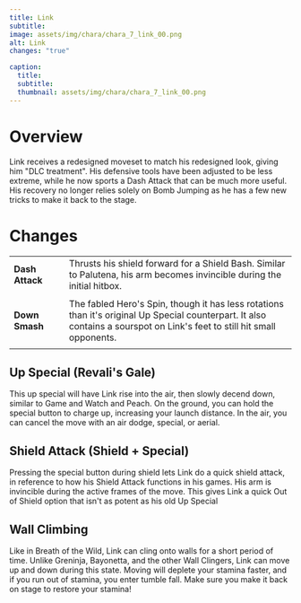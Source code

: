 ```yaml
---
title: Link
subtitle: 
image: assets/img/chara/chara_7_link_00.png
alt: Link
changes: "true"

caption:
  title:
  subtitle: 
  thumbnail: assets/img/chara/chara_7_link_00.png
---
```


# Overview 

Link receives a redesigned moveset to match his redesigned look, giving him "DLC treatment". His defensive tools have been adjusted to be less extreme, while he now sports a Dash Attack that can be much more useful. His recovery no longer relies solely on Bomb Jumping as he has a few new tricks to make it back to the stage.

# Changes

| |  |  |
| :----------- | :-----: | ----------- |
| **Dash Attack** | | Thrusts his shield forward for a Shield Bash. Similar to Palutena, his arm becomes invincible during the initial hitbox. |
|  |  |  |
| **Down Smash** | | The fabled Hero's Spin, though it has less rotations than it's original Up Special counterpart. It also contains a sourspot on Link's feet to still hit small opponents. |
|  |  |  |

## Up Special (Revali's Gale)

This up special will have Link rise into the air, then slowly decend down, similar to Game and Watch and Peach. On the ground, you can hold the special button to charge up, increasing your launch distance. In the air, you can cancel the move with an air dodge, special, or aerial.

## Shield Attack (Shield + Special)

Pressing the special button during shield lets Link do a quick shield attack, in reference to how his Shield Attack functions in his games. His arm is invincible during the active frames of the move. This gives Link a quick Out of Shield option that isn't as potent as his old Up Special

## Wall Climbing

Like in Breath of the Wild, Link can cling onto walls for a short period of time. Unlike Greninja, Bayonetta, and the other Wall Clingers, Link can move up and down during this state. Moving will deplete your stamina faster, and if you run out of stamina, you enter tumble fall. Make sure you make it back on stage to restore your stamina!
